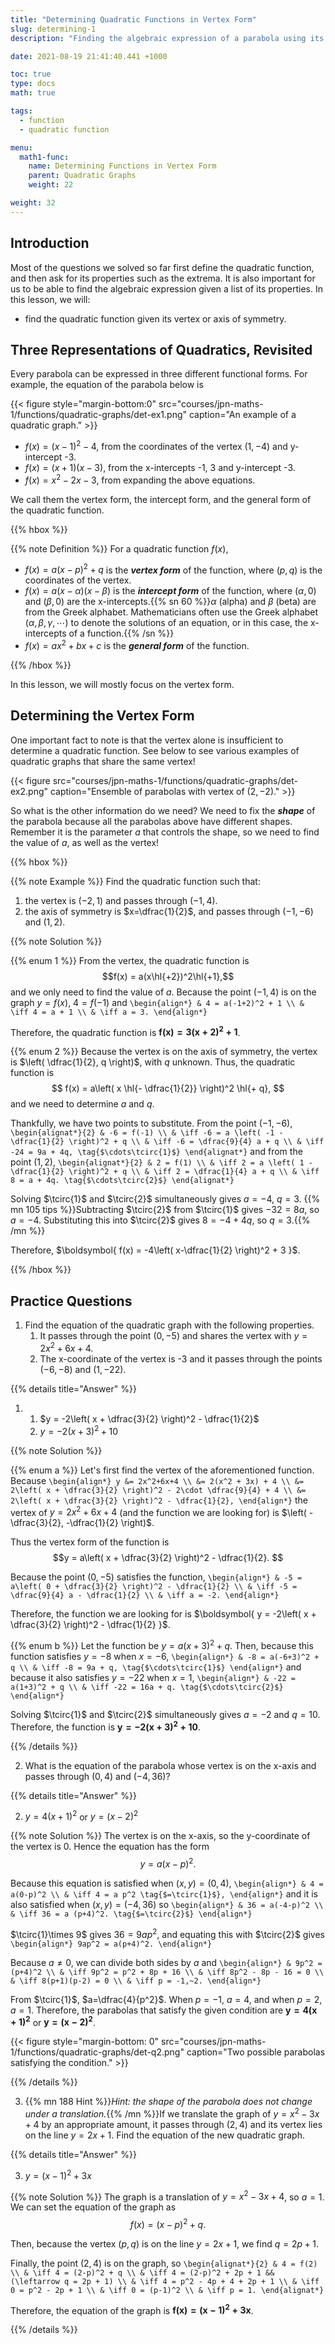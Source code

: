 ```yaml
---
title: "Determining Quadratic Functions in Vertex Form"
slug: determining-1
description: "Finding the algebraic expression of a parabola using its vertex or the axis of symmetry."

date: 2021-08-19 21:41:40.441 +1000

toc: true
type: docs
math: true

tags:
  - function
  - quadratic function

menu:
  math1-func:
    name: Determining Functions in Vertex Form
    parent: Quadratic Graphs
    weight: 22

weight: 32
---
```



## Introduction

Most of the questions we solved so far first define the quadratic function, and then ask for its properties such as the extrema. It is also important for us to be able to find the algebraic expression given a list of its properties. In this lesson, we will:
- find the quadratic function given its vertex or axis of symmetry.

## Three Representations of Quadratics, Revisited

Every parabola can be expressed in three different functional forms. For example, the equation of the parabola below is

{{< figure style="margin-bottom:0" src="courses/jpn-maths-1/functions/quadratic-graphs/det-ex1.png" caption="An example of a quadratic graph." >}}

- $f(x) = (x-1)^2 - 4$, from the coordinates of the vertex $(1, -4)$ and y-intercept -3.
- $f(x) = (x+1)(x-3)$, from the x-intercepts -1, 3 and y-intercept -3.
- $f(x) = x^2 - 2x - 3$, from expanding the above equations.

We call them the vertex form, the intercept form, and the general form of the quadratic function.

{{% hbox %}}

{{% note Definition %}} For a quadratic function $f(x)$,

- $f(x) = a(x-p)^2 + q$ is the ***vertex form*** of the function, where $(p, q)$ is the coordinates of the vertex.
- $f(x) = a(x-\alpha)(x-\beta)$ is the ***intercept form*** of the function, where $(\alpha,0)$ and $(\beta,0)$ are the x-intercepts.{{% sn 60 %}}$\alpha$ (alpha) and $\beta$ (beta) are from the Greek alphabet. Mathematicians often use the Greek alphabet $(\alpha, \beta, \gamma, \cdots)$ to denote the solutions of an equation, or in this case, the x-intercepts of a function.{{% /sn %}}
- $f(x) = ax^2 + bx + c$ is the ***general form*** of the function.

{{% /hbox %}}

In this lesson, we will mostly focus on the vertex form.

## Determining the Vertex Form

One important fact to note is that the vertex alone is insufficient to determine a quadratic function. See below to see various examples of quadratic graphs that share the same vertex!

{{< figure src="courses/jpn-maths-1/functions/quadratic-graphs/det-ex2.png" caption="Ensemble of parabolas with vertex of $(2,-2)$." >}}

So what is the other information do we need? We need to fix the ***shape*** of the parabola because all the parabolas above have different shapes. Remember it is the parameter $a$ that controls the shape, so we need to find the value of $a$, as well as the vertex!

{{% hbox %}}

{{% note Example %}} Find the quadratic function such that:
1. the vertex is $(-2,1)$ and passes through $(-1,4)$.
2. the axis of symmetry is $x=\dfrac{1}{2}$, and passes through $(-1,-6)$ and $(1,2)$.

{{% note Solution %}} 

{{% enum 1 %}}
From the vertex, the quadratic function is $$f(x) = a(x\hl{+2})^2\hl{+1},$$ and we only need to find the value of $a$. Because the point $(-1,4)$ is on the graph $y=f(x)$, $4=f(-1)$ and
`\begin{align*}
  & 4 = a(-1+2)^2 + 1 \\
  & \iff 4 = a + 1 \\
  & \iff a = 3.
\end{align*}`

Therefore, the quadratic function is $\boldsymbol{ f(x) = 3(x+2)^2+1 }$.

{{% enum 2 %}}
Because the vertex is on the axis of symmetry, the vertex is $\left( \dfrac{1}{2}, q \right)$, with $q$ unknown. Thus, the quadratic function is $$ f(x) = a\left( x \hl{- \dfrac{1}{2}} \right)^2 \hl{+ q}, $$ and we need to determine $a$ and $q$.

Thankfully, we have two points to substitute. From the point $(-1,-6)$,
`\begin{alignat*}{2}
  & -6 = f(-1) \\
  & \iff -6 = a \left( -1 - \dfrac{1}{2} \right)^2 + q \\
  & \iff -6 = \dfrac{9}{4} a + q \\
  & \iff -24 = 9a + 4q, \tag{$\cdots\tcirc{1}$}
\end{alignat*}`
and from the point $(1, 2)$,
`\begin{alignat*}{2}
  & 2 = f(1) \\
  & \iff 2 = a \left( 1 - \dfrac{1}{2} \right)^2 + q \\
  & \iff 2 = \dfrac{1}{4} a + q \\
  & \iff 8 = a + 4q. \tag{$\cdots\tcirc{2}$}
\end{alignat*}`

Solving $\tcirc{1}$ and $\tcirc{2}$ simultaneously gives $a=-4$, $q=3$. {{% mn 105 tips %}}Subtracting $\tcirc{2}$ from $\tcirc{1}$ gives $-32 = 8a$, so $a=-4$. Substituting this into $\tcirc{2}$ gives $8=-4+4q$, so $q=3$.{{% /mn %}}

Therefore, $\boldsymbol{ f(x) = -4\left( x-\dfrac{1}{2} \right)^2 + 3 }$.

{{% /hbox %}}

## Practice Questions

1. Find the equation of the quadratic graph with the following properties.
    1. It passes through the point $(0, -5)$ and shares the vertex with $y=2x^2+6x+4$.
    2. The x-coordinate of the vertex is -3 and it passes through the points $(-6,-8)$ and $(1,-22)$.

{{% details title="Answer" %}}

1. 
    1. $y = -2\left( x + \dfrac{3}{2} \right)^2 - \dfrac{1}{2}$
    2. $y = -2(x+3)^2 + 10$

{{% note Solution %}}

{{% enum a %}}
Let's first find the vertex of the aforementioned function. Because
`\begin{align*}
  y &= 2x^2+6x+4 \\
  &= 2(x^2 + 3x) + 4 \\
  &= 2\left( x + \dfrac{3}{2} \right)^2 - 2\cdot \dfrac{9}{4} + 4 \\
  &= 2\left( x + \dfrac{3}{2} \right)^2 - \dfrac{1}{2},
\end{align*}`
the vertex of $y = 2x^2 + 6x + 4$ (and the function we are looking for) is $\left( -\dfrac{3}{2}, -\dfrac{1}{2} \right)$. 

Thus the vertex form of the function is
$$y = a\left( x + \dfrac{3}{2} \right)^2 - \dfrac{1}{2}. $$ 

Because the point $(0, -5)$ satisfies the function,
`\begin{align*}
  & -5 = a\left( 0 + \dfrac{3}{2} \right)^2 - \dfrac{1}{2} \\
  & \iff -5 = \dfrac{9}{4} a - \dfrac{1}{2} \\
  & \iff a = -2.
\end{align*}`

Therefore, the function we are looking for is $\boldsymbol{ y = -2\left( x + \dfrac{3}{2} \right)^2 - \dfrac{1}{2} }$.

{{% enum b %}}
Let the function be $y = a (x +3)^2 + q$. Then, because this function satisfies $y=-8$ when $x=-6$,
`\begin{align*}
  & -8 = a(-6+3)^2 + q \\
  & \iff -8 = 9a + q, \tag{$\cdots\tcirc{1}$}
\end{align*}`
and because it also satisfies $y=-22$ when $x=1$,
`\begin{align*}
  & -22 = a(1+3)^2 + q \\
  & \iff -22 = 16a + q. \tag{$\cdots\tcirc{2}$}
\end{align*}`

Solving $\tcirc{1}$ and $\tcirc{2}$ simultaneously gives $a=-2$ and $q=10$. Therefore, the function is $\boldsymbol{ y = -2(x+3)^2 + 10 }$.

{{% /details %}}

2. What is the equation of the parabola whose vertex is on the x-axis and passes through $(0,4)$ and $(-4,36)$?

{{% details title="Answer" %}}

2. $y=4(x+1)^2$ or $y=(x-2)^2$

{{% note Solution %}}
The vertex is on the x-axis, so the y-coordinate of the vertex is 0. Hence the equation has the form $$y = a(x-p)^2. $$ 

Because this equation is satisfied when $(x,y)=(0,4)$,
`\begin{align*}
  & 4 = a(0-p)^2 \\
  & \iff 4 = a p^2 \tag{$=\tcirc{1}$},
\end{align*}`
and it is also satisfied when $(x,y)=(-4,36)$ so
`\begin{align*}
  & 36 = a(-4-p)^2 \\
  & \iff 36 = a (p+4)^2. \tag{$=\tcirc{2}$}
\end{align*}`

$\tcirc{1}\times 9$ gives $36 = 9ap^2$, and equating this with $\tcirc{2}$ gives
`\begin{align*}
  9ap^2 = a(p+4)^2.
\end{align*}`

Because $a\ne 0$, we can divide both sides by $a$ and
`\begin{align*}
  & 9p^2 = (p+4)^2 \\
  & \iff 9p^2 = p^2 + 8p + 16 \\
  & \iff 8p^2 - 8p - 16 = 0 \\
  & \iff 8(p+1)(p-2) = 0 \\
  & \iff p = -1,~2.
\end{align*}`

From $\tcirc{1}$, $a=\dfrac{4}{p^2}$. When $p=-1$, $a=4$, and when $p=2$, $a=1$. Therefore, the parabolas that satisfy the given condition are $\boldsymbol{ y=4(x+1)^2 }$ or $\boldsymbol{ y=(x-2)^2 }$.

{{< figure style="margin-bottom: 0" src="courses/jpn-maths-1/functions/quadratic-graphs/det-q2.png" caption="Two possible parabolas satisfying the condition." >}}

{{% /details %}}

3. {{% mn 188 Hint %}}*Hint: the shape of the parabola does not change under a translation.*{{% /mn %}}If we translate the graph of $y=x^2-3x+4$ by an appropriate amount, it passes through $(2,4)$ and its vertex lies on the line $y=2x+1$. Find the equation of the new quadratic graph. 

{{% details title="Answer" %}}

3. $y = (x-1)^2 + 3x$

{{% note Solution %}}
The graph is a translation of $y = x^2 - 3x + 4$, so $a=1$. We can set the equation of the graph as $$ f(x) = (x-p)^2 + q. $$

Then, because the vertex $(p,q)$ is on the line $y = 2x+1$, we find $q = 2p + 1$.

Finally, the point $(2,4)$ is on the graph, so
`\begin{alignat*}{2}
  & 4 = f(2) \\
  & \iff 4 = (2-p)^2 + q \\
  & \iff 4 = (2-p)^2 + 2p + 1 && (\leftarrow q = 2p + 1) \\
  & \iff 4 = p^2 - 4p + 4 + 2p + 1 \\
  & \iff 0 = p^2 - 2p + 1 \\
  & \iff 0 = (p-1)^2 \\
  & \iff p = 1.
\end{alignat*}`

Therefore, the equation of the graph is $\boldsymbol{ f(x) = (x-1)^2 + 3x }$.

{{% /details %}}